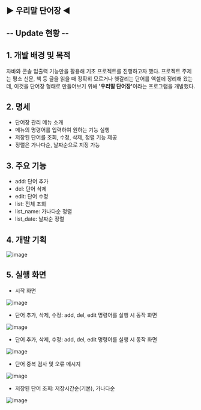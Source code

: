 ## ▶ 우리말 단어장 ◀

## -- Update 현황 --

## 1. 개발 배경 및 목적
자바와 콘솔 입출력 기능만을 활용해 기초 프로젝트를 진행하고자 했다. 프로젝트 주제는 평소 신문, 책 등 글을 읽을 때 정확히 모르거나 헷갈리는 단어를 엑셀에 정리해 왔는데, 이것을 단어장 형태로 만들어보기 위해 <b>'우리말 단어장'</b>이라는 프로그램을 개발했다.

## 2. 명세
 - 단어장 관리 메뉴 소개
 - 메뉴의 명령어를 입력하여 원하는 기능 실행
 - 저장된 단어를 조회, 수정, 삭제, 정렬 기능 제공
 - 정렬은 가나다순, 날짜순으로 지정 가능
 
 ## 3. 주요 기능
 - add: 단어 추가
 - del: 단어 삭제
 - edit: 단어 수정
 - list: 전체 조회
 - list_name: 가나다순 정렬
 - list_date: 날짜순 정렬
 
 ## 4. 개발 기획
![image](https://user-images.githubusercontent.com/130851245/232711469-3fcf9e42-9b24-4e5c-a541-12fdab6fc468.png)

 ## 5. 실행 화면
  - 시작 화면
  
![image](https://user-images.githubusercontent.com/130851245/232724721-ec8054a2-d674-4d46-a267-7e75ad987934.png)

  - 단어 추가, 삭제, 수정: add, del, edit 명령어를 실행 시 동작 화면

![image](https://user-images.githubusercontent.com/130851245/232737816-a2549b6f-6c56-477f-ac7e-2eadabc167cd.png)

  - 단어 추가, 삭제, 수정: add, del, edit 명령어를 실행 시 동작 화면

![image](https://user-images.githubusercontent.com/130851245/232737816-a2549b6f-6c56-477f-ac7e-2eadabc167cd.png)

  - 단어 중복 검사 및 오류 메시지

![image](https://user-images.githubusercontent.com/130851245/232741839-ed44acf2-9569-445f-8def-d01e1f3ec804.png)

  - 저장된 단어 조회: 저장시간순(기본), 가나다순

![image](https://user-images.githubusercontent.com/130851245/232742197-72f8cdc7-b802-4808-9ffe-291b416d526b.png)
